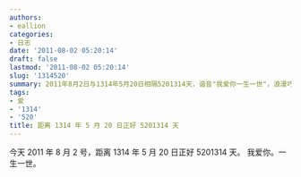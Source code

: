 ```yaml
---
authors:
- eallion
categories:
- 日志
date: '2011-08-02 05:20:14'
draft: false
lastmod: '2011-08-02 05:20:14'
slug: '1314520'
summary: 2011年8月2日与1314年5月20日相隔5201314天，谐音"我爱你一生一世"，浪漫巧合。
tags:
- 爱
- '1314'
- '520'
title: 距离 1314 年 5 月 20 日正好 5201314 天
---
```


今天 2011 年 8 月 2 号，距离 1314 年 5 月 20 日正好 5201314 天。
我爱你。一生一世。